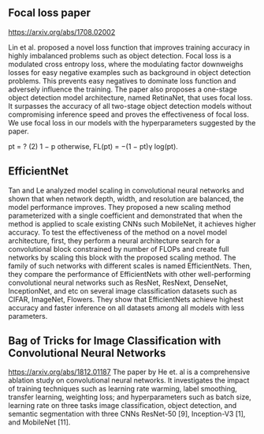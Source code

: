 
## Focal loss paper
https://arxiv.org/abs/1708.02002

Lin et al. proposed a novel loss function that improves training accuracy in 
highly imbalanced problems such as object detection. Focal loss is a modulated 
cross entropy loss, where the modulating factor downweighs losses for easy 
negative examples such as background in object detection problems. This prevents 
easy negatives to dominate loss function and adversely influence the training.
The paper also proposes a one-stage object detection model architecture, named RetinaNet, 
that uses focal loss. It surpasses the accuracy of all two-stage object detection models 
without compromising inference speed and proves the effectiveness of focal loss.
We use focal loss in our models with the hyperparameters suggested by the paper.

pt = ? (2) 1 − p otherwise,
FL(pt) = −(1 − pt)γ log(pt).

## EfficientNet

Tan and Le analyzed model scaling in convolutional neural networks and shown 
that when network depth, width, and resolution are balanced, the model performance
improves. They proposed a new scaling method parameterized with a single coefficient and
demonstrated that when the method is applied to scale existing CNNs such MobileNet, it 
achieves higher accuracy.
To test the effectiveness of the method on a novel model architecture, first, 
they perform a neural architecture search for a convolutional block constrained 
by number of FLOPs and create full networks by scaling this block with the proposed scaling method.
The family of such networks with different scales is named EfficientNets.
Then, they compare the performance of EfficientNets with other well-performing
convolutional neural networks such as ResNet, ResNext, DenseNet, InceptionNet, and etc on
several image classification datasets such as CIFAR, ImageNet, Flowers.
They show that EfficientNets achieve highest accuracy and faster inference on 
all datasets among all models with less parameters.

## Bag of Tricks for Image Classification with Convolutional Neural Networks
https://arxiv.org/abs/1812.01187
The paper by He et. al is a comprehensive ablation study on convolutional neural networks.
It investigates the impact of training techniques such as learning rate warming, label smoothing, transfer learning, weighting loss; and hyperparameters such as batch size, learning rate on three tasks image classification, object detection, and semantic segmentation with three CNNs ResNet-50 [9], Inception-V3 [1], and MobileNet [11].